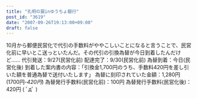 ```yaml
---
title: "孔明の罠inゆうちょ銀行"
post_id: "3619"
date: "2007-09-26T19:13:00+09:00"
draft: false
---
```



10月から郵便民営化で代引の手数料がややこしいことになると言うことで、民営化前に早いとこ送っといたんだ。その代引の引換為替が今日到着したんだけど…… 代引発送：9/27(民営化前) 配達完了：9/30(民営化前) 為替到着：今日(民営化後) 到着した案内書の内容：「引換金1,700円のうち、手数料420円を差し引いた額を普通為替で送付いたします」 為替に刻印されていた金額：1,280円(1700円-_420円_) 為替発行手数料(民営化前)：100円 為替発行手数料(民営化後)：420円 ( ﾟдﾟ )
